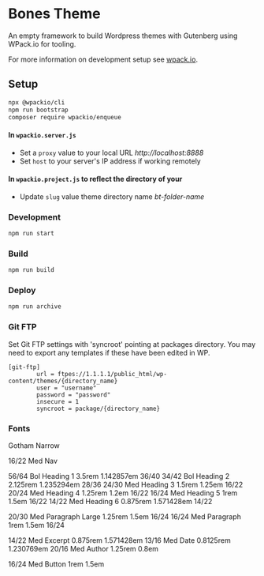 # Bones Theme
An empty framework to build Wordpress themes with Gutenberg using WPack.io for tooling. 

For more information on development setup see [wpack.io](https://wpack.io/).

## Setup

```bash
npx @wpackio/cli
npm run bootstrap
composer require wpackio/enqueue
```

#### In ```wpackio.server.js```
- Set a ```proxy``` value to your local URL *http://localhost:8888*
- Set ```host``` to your server's IP address if working remotely

#### In ```wpackio.project.js``` to reflect the directory of your 
- Update ```slug``` value theme directory name *bt-folder-name*

### Development 
```bash
npm run start
```

### Build
```bash
npm run build
```

### Deploy
```bash
npm run archive
```

### Git FTP
Set Git FTP settings with 'syncroot' pointing at packages directory. You may need to export any templates if these have been edited in WP.

```
[git-ftp]
        url = ftpes://1.1.1.1/public_html/wp-content/themes/{directory_name}
        user = "username"
        password = "password"
        insecure = 1
        syncroot = package/{directory_name}
```

### Fonts
Gotham Narrow

16/22 Med Nav

56/64 Bol Heading 1             3.5rem          1.142857em
36/40
34/42 Bol Heading 2             2.125rem        1.235294em
28/36
24/30 Med Heading 3             1.5rem          1.25em
16/22
20/24 Med Heading 4             1.25rem         1.2em
16/22
16/24 Med Heading 5             1rem            1.5em
16/22
14/22 Med Heading 6             0.875rem        1.571428em
14/22

20/30 Med Paragraph Large       1.25rem         1.5em
16/24
16/24 Med Paragraph             1rem            1.5em
16/24

14/22 Med Excerpt               0.875rem        1.571428em
13/16 Med Date                  0.8125rem       1.230769em
20/16 Med Author                1.25rem         0.8em

16/24 Med Button                1rem            1.5em

